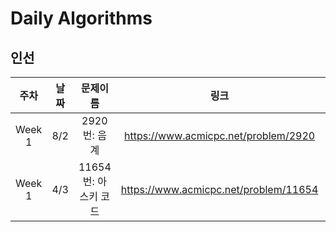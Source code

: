 # Daily Algorithms 
## 인선

|  주차  | 날짜 |       문제이름       |                 링크                  |     풀이      |
| :----: | :--: | :------------------: | :-----------------------------------: | :-----------: |
| Week 1 | 8/2  |  2920번: 음계   | https://www.acmicpc.net/problem/2920  | https://github.com/insun98/DailyAlgorithms/commit/34d8fc5553cad51e20e20e4c12ec1227ee1ae971 |
| Week 1 | 4/3  | 11654번: 아스키 코드 | https://www.acmicpc.net/problem/11654 | 업데이트 예정 |


